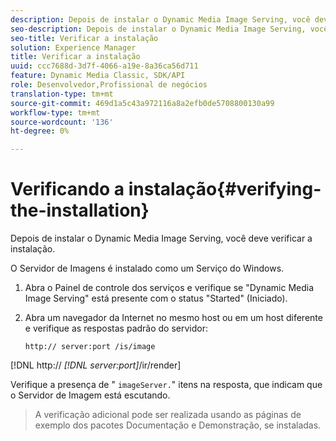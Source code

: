 ```yaml
---
description: Depois de instalar o Dynamic Media Image Serving, você deve verificar a instalação.
seo-description: Depois de instalar o Dynamic Media Image Serving, você deve verificar a instalação.
seo-title: Verificar a instalação
solution: Experience Manager
title: Verificar a instalação
uuid: ccc7688d-3d7f-4066-a19e-8a36ca56d711
feature: Dynamic Media Classic, SDK/API
role: Desenvolvedor,Profissional de negócios
translation-type: tm+mt
source-git-commit: 469d1a5c43a972116a8a2efb0de5708800130a99
workflow-type: tm+mt
source-wordcount: '136'
ht-degree: 0%

---
```



# Verificando a instalação{#verifying-the-installation}

Depois de instalar o Dynamic Media Image Serving, você deve verificar a instalação.

O Servidor de Imagens é instalado como um Serviço do Windows.

1. Abra o Painel de controle dos serviços e verifique se &quot;Dynamic Media Image Serving&quot; está presente com o status &quot;Started&quot; (Iniciado).
1. Abra um navegador da Internet no mesmo host ou em um host diferente e verifique as respostas padrão do servidor:

   `http:// server:port /is/image`

[!DNL http:// *[!DNL server:port]*/ir/render]

Verifique a presença de &quot; `imageServer.`&quot; itens na resposta, que indicam que o Servidor de Imagem está escutando.
>A verificação adicional pode ser realizada usando as páginas de exemplo dos pacotes Documentação e Demonstração, se instaladas.

